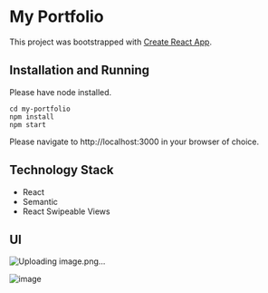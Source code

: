 # My Portfolio

This project was bootstrapped with [Create React App](https://github.com/facebookincubator/create-react-app).

## Installation and Running

Please have node installed.

```shell
cd my-portfolio
npm install
npm start
```

Please navigate to http://localhost:3000 in your browser of choice.

## Technology Stack 
- React
- Semantic 
- React Swipeable Views

## UI
![Uploading image.png…]()

![image](https://github.com/amyliu840/my-portfolio/assets/53245596/40e48747-5f54-4f43-8c61-e813f2e1334a)

